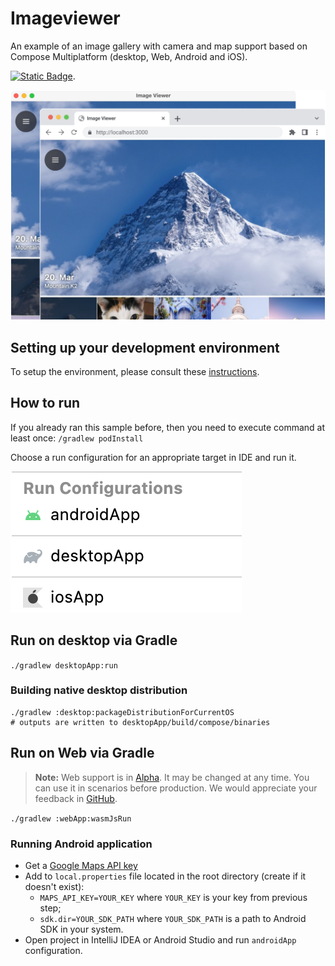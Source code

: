 # Imageviewer

An example of an image gallery with camera and map support
based on Compose Multiplatform (desktop, Web, Android and iOS).

[![Static Badge](https://img.shields.io/badge/online%20demo%20%F0%9F%9A%80-6b57ff?style=for-the-badge)](https://zal.im/wasm/iv).

![](screenshots/imageviewer.png)

## Setting up your development environment

To setup the environment, please consult these [instructions](https://www.jetbrains.com/help/kotlin-multiplatform-dev/compose-multiplatform-setup.html).

## How to run

If you already ran this sample before, then you need to execute command at least once: 
`/gradlew podInstall`

Choose a run configuration for an appropriate target in IDE and run it.

![run-configurations.png](screenshots/run-configurations.png)

## Run on desktop via Gradle

`./gradlew desktopApp:run`

### Building native desktop distribution

```
./gradlew :desktop:packageDistributionForCurrentOS
# outputs are written to desktopApp/build/compose/binaries
```

## Run on Web via Gradle

> **Note:**
> Web support is in [Alpha](https://kotlinlang.org/docs/components-stability.html). It may be changed at any time. You can use it in scenarios before production.
> We would appreciate your feedback in [GitHub](https://github.com/JetBrains/compose-multiplatform/issues).

`./gradlew :webApp:wasmJsRun`

### Running Android application

- Get a [Google Maps API key](https://developers.google.com/maps/documentation/android-sdk/get-api-key)
- Add to `local.properties` file located in the root directory (create if it doesn't exist):
  - `MAPS_API_KEY=YOUR_KEY` where `YOUR_KEY` is your key from previous step;
  - `sdk.dir=YOUR_SDK_PATH` where `YOUR_SDK_PATH` is a path to Android SDK in your system.
- Open project in IntelliJ IDEA or Android Studio and run `androidApp` configuration.
